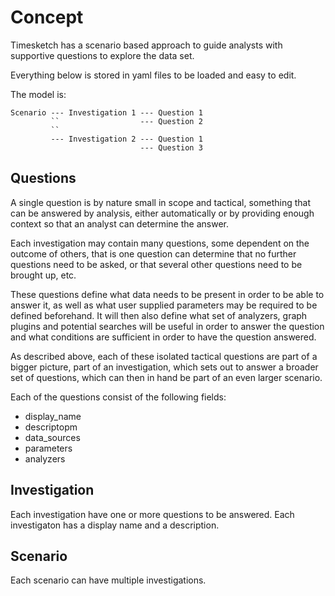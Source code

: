 # Concept

Timesketch has a scenario based approach to guide analysts with supportive questions to explore the data set.

Everything below is stored in yaml files to be loaded and easy to edit.

The model is:

```
Scenario --- Investigation 1 --- Question 1
         ``                  --- Question 2
         ``
         --- Investigation 2 --- Question 1
                             --- Question 3
```

## Questions

A single question is by nature small in scope and tactical,
something that can be answered by analysis, either automatically or by
providing enough context so that an analyst can determine the answer.

Each investigation may contain many questions, some dependent on the
outcome of others, that is one question can determine that no further
questions need to be asked,  or that several other questions need to be
brought up, etc.

These questions define what data needs to be present in order to
be able to answer it, as well as what user supplied parameters may be
required to be defined beforehand. It will then also define what set of
analyzers, graph plugins and potential searches will be useful in order
to answer the question and what conditions are sufficient
in order to have the question answered.

As described above, each of these isolated tactical questions are part
of a bigger picture, part of an investigation, which sets out to answer
a broader set of questions, which can then in hand be part of an even
larger scenario.

Each of the questions consist of the following fields:

* display_name
* descriptopm
* data_sources
* parameters
* analyzers

## Investigation

Each investigation have one or more questions to be answered. Each investigaton has a display name and a description.

## Scenario

Each scenario can have multiple investigations.